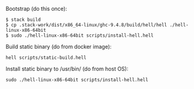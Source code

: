 Bootstrap (do this once):

    $ stack build
    $ cp .stack-work/dist/x86_64-linux/ghc-9.4.8/build/hell/hell ./hell-linux-x86-64bit
    $ sudo ./hell-linux-x86-64bit scripts/install-hell.hell

Build static binary (do from docker image):

    hell scripts/static-build.hell

Install static binary to /usr/bin/ (do from host OS):

    sudo ./hell-linux-x86-64bit scripts/install-hell.hell
